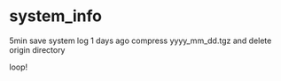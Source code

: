 # system_info
5min save system log
1 days ago compress yyyy_mm_dd.tgz and delete origin directory 

loop!
